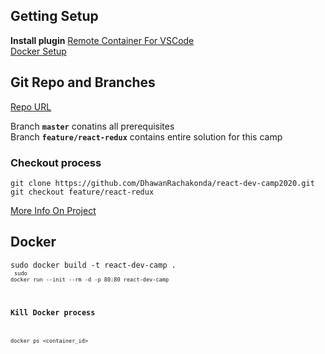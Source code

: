## Getting Setup

<strong>Install plugin</strong>
[Remote Container For VSCode](https://marketplace.visualstudio.com/items?itemName=ms-vscode-remote.remote-containers)<br/>
[Docker Setup](https://github.com/btholt/complete-intro-to-containers#getting-set-up)

## Git Repo and Branches

[Repo URL](https://github.com/DhawanRachakonda/react-dev-camp2020)

<p>
<div>Branch <strong><code>master</code></strong> conatins all prerequisites</div>
<div>Branch <strong><code>feature/react-redux</code></strong> contains entire solution for this camp</div>
<h3>Checkout process</h3>
<code>git clone https://github.com/DhawanRachakonda/react-dev-camp2020.git</code><br/>
<code>git checkout feature/react-redux</code>
</p>

[More Info On Project](https://github.com/DhawanRachakonda/react-dev-camp2020/blob/master/DOC.md)

## Docker

<code>sudo docker build -t react-dev-camp .<code><br/>
<code>sudo docker run --init --rm -d -p 80:80 react-dev-camp</code>

### Kill Docker process

<code>docker ps <container_id></code>
